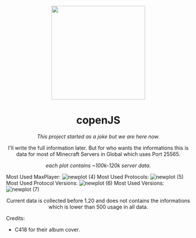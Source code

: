 <p align="center">
  <img src="https://user-images.githubusercontent.com/60201017/229349090-f355267d-01dc-4fd7-a30a-5de319315140.png", width="256" height="256" />
</p>
<h1 align="center"> copenJS </h1>
<p align="center"><i>This project started as a joke but we are here now.</i></p>

 <p align="center"><a>I'll write the full information later. But for who wants the informations this is data for most of Minecraft Servers in Global which uses Port 25565.</a></p>
 <p align="center"><i>each plot contains ~100k-120k server data.</i></p>
 
 Most Used MaxPlayer: ![newplot (4)](https://github.com/AntiAternosBot/copenGRAPH/assets/60201017/1e078bd1-fddb-4329-a9d0-b2a1ad85ed62)
 Most Used Protocols: ![newplot (5)](https://github.com/AntiAternosBot/copenGRAPH/assets/60201017/5b5cb24d-7729-4d2c-a0f7-2845bf669248)
 Most Used Protocol Versions: ![newplot (6)](https://github.com/AntiAternosBot/copenGRAPH/assets/60201017/362f2314-23ab-46b0-a510-07068f67ae98)
 Most Used Versions: ![newplot (7)](https://github.com/AntiAternosBot/copenGRAPH/assets/60201017/b03e537d-2135-476c-a97d-a24cac4e1bf0)

 
<p align="center"><a> Current data is collected before 1.20 and does not contains the informations which is lower than 500 usage in all data. </a></p>

Credits: 
* C418 for their album cover.
